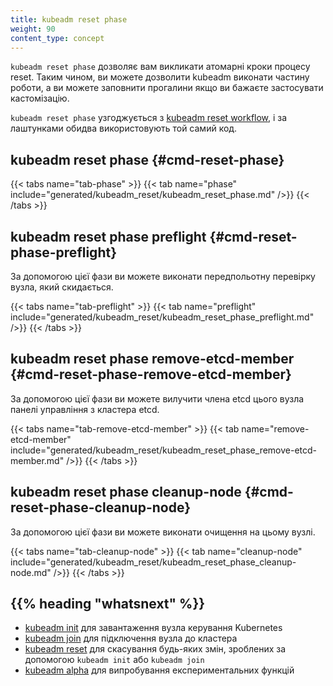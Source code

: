 ```yaml
---
title: kubeadm reset phase
weight: 90
content_type: concept
---
```


`kubeadm reset phase` дозволяє вам викликати атомарні кроки процесу reset. Таким чином, ви можете дозволити kubeadm виконати частину роботи, а ви можете заповнити прогалини
якщо ви бажаєте застосувати кастомізацію.

`kubeadm reset phase` узгоджується з [kubeadm reset workflow](/uk/docs/reference/setup-tools/kubeadm/kubeadm-reset/#reset-workflow), і за лаштунками обидва використовують той самий код.

## kubeadm reset phase {#cmd-reset-phase}

{{< tabs name="tab-phase" >}}
{{< tab name="phase" include="generated/kubeadm_reset/kubeadm_reset_phase.md" />}}
{{< /tabs >}}

## kubeadm reset phase preflight {#cmd-reset-phase-preflight}

За допомогою цієї фази ви можете виконати передпольотну перевірку вузла, який скидається.

{{< tabs name="tab-preflight" >}}
{{< tab name="preflight" include="generated/kubeadm_reset/kubeadm_reset_phase_preflight.md" />}}
{{< /tabs >}}

## kubeadm reset phase remove-etcd-member {#cmd-reset-phase-remove-etcd-member}

За допомогою цієї фази ви можете вилучити члена etcd цього вузла панелі управління з кластера etcd.

{{< tabs name="tab-remove-etcd-member" >}}
{{< tab name="remove-etcd-member" include="generated/kubeadm_reset/kubeadm_reset_phase_remove-etcd-member.md" />}}
{{< /tabs >}}

## kubeadm reset phase cleanup-node {#cmd-reset-phase-cleanup-node}

За допомогою цієї фази ви можете виконати очищення на цьому вузлі.

{{< tabs name="tab-cleanup-node" >}}
{{< tab name="cleanup-node" include="generated/kubeadm_reset/kubeadm_reset_phase_cleanup-node.md" />}}
{{< /tabs >}}

## {{% heading "whatsnext" %}}

* [kubeadm init](/uk/docs/reference/setup-tools/kubeadm/kubeadm-init/) для завантаження вузла керування Kubernetes
* [kubeadm join](/uk/docs/reference/setup-tools/kubeadm/kubeadm-join/) для підключення вузла до кластера
* [kubeadm reset](/uk/docs/reference/setup-tools/kubeadm/kubeadm-reset/) для скасування будь-яких змін, зроблених за допомогою `kubeadm init` або `kubeadm join`
* [kubeadm alpha](/uk/docs/reference/setup-tools/kubeadm/kubeadm-alpha/) для випробування експериментальних функцій

